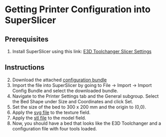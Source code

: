 # Getting Printer Configuration into SuperSlicer

## Prerequisites

1. Install SuperSlicer using this link: [E3D Toolchanger Slicer Settings](https://e3d-online.zendesk.com/hc/en-us/articles/4402755255825-ToolChanger-Slicer-Settings)

## Instructions

2. Download the attached [configuration bundle](https://github.com/BrianKatz925/E3D-Toolchanger-Files/blob/a7acd65cfd7cc165d1f3e66c989ba941ff94d47c/Superslicer%20Configuration%20Files/SuperSlicer_config_bundle_CA_v1.ini)
3. Import the file into SuperSlicer by going to File -> Import -> Import Config Bundle and select the downloaded bundle.
4. Navigate to the Printer Settings tab and the General subgroup. Select the Bed Shape under Size and Coordinates and click Set.
5. Set the size of the bed to 300 x 200 mm and the origin to (0,0).
6. Apply the [svg file](https://github.com/BrianKatz925/E3D-Toolchanger-Files/blob/a7acd65cfd7cc165d1f3e66c989ba941ff94d47c/Superslicer%20Configuration%20Files/e3d_toolchanger_bed%20(1).svg) to the texture field.
7. Apply the [stl file](https://github.com/BrianKatz925/E3D-Toolchanger-Files/blob/a7acd65cfd7cc165d1f3e66c989ba941ff94d47c/Superslicer%20Configuration%20Files/e3d_toolchanger_bed%20(1).stl) to the model field.
8. Now, you should have a bed that looks like the E3D Toolchanger and a configuration file with four tools loaded.
